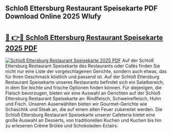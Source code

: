 ## Schloß Ettersburg Restaurant Speisekarte PDF Download Online 2025 Wlufy

# <h2><a href="http://gcbqsy.nevu.top/?p=Schlo%c3%9f+Ettersburg+Restaurant+Speisekarte">🔗 👉🔴 Schloß Ettersburg Restaurant Speisekarte 2025 PDF</a></h2>

[![Schloß Ettersburg Restaurant Speisekarte 2025 PDF](https://i.imgur.com/dBaPXMq.png)](http://gcbqsy.nevu.top/?p=Schlo%c3%9f+Ettersburg+Restaurant+Speisekarte)
Auf der Schloß Ettersburg Restaurant Speisekarte des Restaurants oder Cafés finden Sie nicht nur eine Liste der vorgeschlagenen Gerichte, sondern auch etwas, das für Ihren Geschmack köstlich und passend ist. Auf der Schloß Ettersburg Restaurant Speisekarte unseres Restaurants befindet sich ein Salatbereich, in dem Sie leichte und frische Optionen finden können. Für diejenigen, die Fleisch bevorzugen, bieten wir eine Auswahl an Gerichten auf der Schloß Ettersburg Restaurant Speisekarte an: Rindfleisch, Schweinefleisch, Huhn und Fisch. Unseren Auserwählten bieten wir Gourmet-Gerichte wie Schaschlik und Steak an, die auf einem alten Feuer zubereitet werden. Die Schloß Ettersburg Restaurant Speisekarte unserer Cafeteria bietet eine große Auswahl an Desserts, von traditionellen Kuchen und Kuchen bis hin zu erlesenen Crème Brûlée und Schokoladen-Eclairs.

